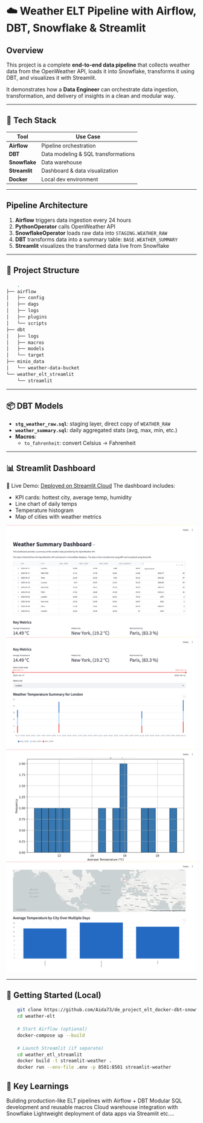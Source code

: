 # ☁️ Weather ELT Pipeline with Airflow, DBT, Snowflake & Streamlit

## Overview

This project is a complete **end-to-end data pipeline** that collects weather data from the OpenWeather API, loads it into Snowflake, transforms it using DBT, and visualizes it with Streamlit.

It demonstrates how a **Data Engineer** can orchestrate data ingestion, transformation, and delivery of insights in a clean and modular way.

---

## 🔧 Tech Stack

| Tool         | Use Case                            |
|--------------|-------------------------------------|
| **Airflow**  | Pipeline orchestration              |
| **DBT**      | Data modeling & SQL transformations |
| **Snowflake**| Data warehouse                      |
| **Streamlit**| Dashboard & data visualization      |
| **Docker**   | Local dev environment               |

---

## Pipeline Architecture

1. **Airflow** triggers data ingestion every 24 hours
2. **PythonOperator** calls OpenWeather API
3. **SnowflakeOperator** loads raw data into `STAGING.WEATHER_RAW`
4. **DBT** transforms data into a summary table: `BASE.WEATHER_SUMMARY`
5. **Streamlit** visualizes the transformed data live from Snowflake

---

## 📂 Project Structure

```bash
    .
├── airflow
│   ├── config
│   ├── dags
│   ├── logs
│   ├── plugins
│   └── scripts
├── dbt
│   ├── logs
│   ├── macros
│   ├── models
│   └── target
├── minio_data
│   └── weather-data-bucket
└── weather_elt_streamlit
    └── streamlit
```

---

## 📦 DBT Models

- **`stg_weather_raw.sql`**: staging layer, direct copy of `WEATHER_RAW`
- **`weather_summary.sql`**: daily aggregated stats (avg, max, min, etc.)
- **Macros**:
  - `to_fahrenheit`: convert Celsius → Fahrenheit

---

## 📊 Streamlit Dashboard

🔗 Live Demo: [Deployed on Streamlit Cloud](https://deprojecteltdocker-dbt-app-mas27v2zwyyynk9jyry2nj.streamlit.app)
The dashboard includes:
- KPI cards: hottest city, average temp, humidity
- Line chart of daily temps
- Temperature histogram
- Map of cities with weather metrics

<!-- [![Streamlit Demo](https://i.sstatic.net/Vp2cE.png)](https://youtu.be/vt5fpE0bzSY) -->
![Streamlit demo 1](snapshots/streamlit1.png) ![Streamlit demo 2](snapshots/streamlit2.png) 
![Streamlit demo 3](snapshots/streamlit3.png) ![Streamlit demo 4](snapshots/streamlit4.png) 

---

## 🚀 Getting Started (Local)

```bash
    git clone https://github.com/Aida73/de_project_elt_docker-dbt-snowflake.git
    cd weather-elt

    # Start Airflow (optional)
    docker-compose up --build

    # Launch Streamlit (if separate)
    cd weather_etl_streamlit
    docker build -t streamlit-weather .
    docker run --env-file .env -p 8501:8501 streamlit-weather
```

## 📌 Key Learnings

Building production-like ELT pipelines with Airflow + DBT
Modular SQL development and reusable macros
Cloud warehouse integration with Snowflake
Lightweight deployment of data apps via Streamlit
etc....

